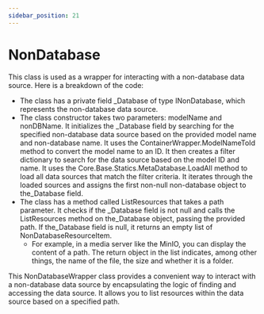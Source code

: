 ```yaml
---
sidebar_position: 21
---
```

# NonDatabase

This class is used as a wrapper for interacting with a non-database data source.
Here is a breakdown of the code:

- The class has a private field _Database of type INonDatabase, which represents the non-database data source.
- The class constructor takes two parameters: modelName and nonDBName. It initializes the _Database field by searching for the specified non-database data source based on the provided model name and non-database name. It uses the ContainerWrapper.ModelNameToId method to convert the model name to an ID. It then creates a filter dictionary to search for the data source based on the model ID and name. It uses the Core.Base.Statics.MetaDatabase.LoadAll method to load all data sources that match the filter criteria. It iterates through the loaded sources and assigns the first non-null non-database object to the_Database field.
- The class has a method called ListResources that takes a path parameter. It checks if the _Database field is not null and calls the ListResources method on the_Database object, passing the provided path. If the_Database field is null, it returns an empty list of NonDatabaseResourceItem.
  - For example, in a media server like the MinIO, you can display the content of a path. The return object in the list indicates, among other things, the name of the file, the size and whether it is a folder.

This NonDatabaseWrapper class provides a convenient way to interact with a non-database data source by encapsulating the logic of finding and accessing the data source. It allows you to list resources within the data source based on a specified path.
